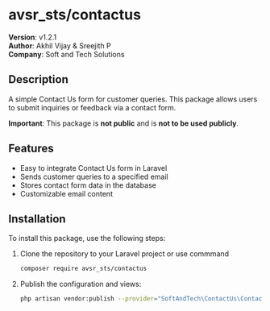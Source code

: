 # avsr_sts/contactus

**Version**: v1.2.1  
**Author**: Akhil Vijay & Sreejith P  
**Company**: Soft and Tech Solutions  

## Description
A simple Contact Us form for customer queries. This package allows users to submit inquiries or feedback via a contact form. 

**Important**: This package is **not public** and is **not to be used publicly**.

## Features
- Easy to integrate Contact Us form in Laravel
- Sends customer queries to a specified email
- Stores contact form data in the database
- Customizable email content

## Installation
To install this package, use the following steps:

1. Clone the repository to your Laravel project or use commmand

    ```bash
    composer require avsr_sts/contactus
2. Publish the configuration and views:

   ```bash
   php artisan vendor:publish --provider="SoftAndTech\ContactUs\ContactUsServiceProvider"

